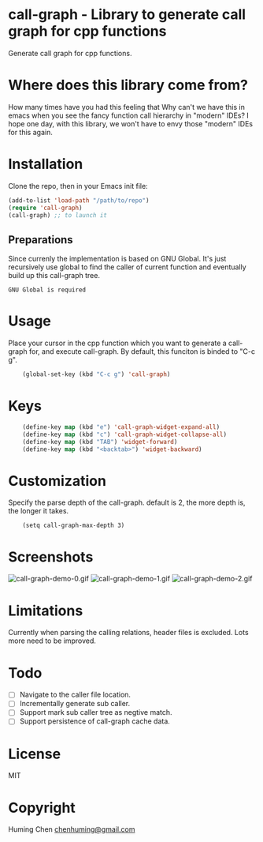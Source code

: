 # call-graph - Library to generate call graph for cpp functions

Generate call graph for cpp functions.

# Where does this library come from?

How many times have you had this feeling that
Why can't we have this in emacs when you see
the fancy function call hierarchy in "modern" IDEs?
I hope one day, with this library, we won't have
to envy those "modern" IDEs for this again.

# Installation

Clone the repo, then in your Emacs init file:

```lisp
(add-to-list 'load-path "/path/to/repo")
(require 'call-graph)
(call-graph) ;; to launch it
```

## Preparations

Since currenly the implementation is based on GNU Global.
It's just recursively use global to find the caller of
current function and eventually build up this call-graph tree.

```
GNU Global is required
```

# Usage

Place your cursor in the cpp function which you want to generate
a call-graph for, and execute call-graph.
By default, this funciton is binded to "C-c g".

```lisp
    (global-set-key (kbd "C-c g") 'call-graph)
```

# Keys

```lisp
    (define-key map (kbd "e") 'call-graph-widget-expand-all)
    (define-key map (kbd "c") 'call-graph-widget-collapse-all)
    (define-key map (kbd "TAB") 'widget-forward)
    (define-key map (kbd "<backtab>") 'widget-backward)
```

# Customization

Specify the parse depth of the call-graph.
default is 2, the more depth is, the longer it takes.

```
    (setq call-graph-max-depth 3)
```

# Screenshots

![call-graph-demo-0.gif](https://github.com/beacoder/call-graph/blob/master/img/call-graph-demo-0.gif)
![call-graph-demo-1.gif](https://github.com/beacoder/call-graph/blob/master/img/call-graph-demo-1.gif)
![call-graph-demo-2.gif](https://github.com/beacoder/call-graph/blob/master/img/call-graph-demo-2.gif)

# Limitations

Currently when parsing the calling relations, header files is excluded.
Lots more need to be improved.

# Todo

- [ ] Navigate to the caller file location.
- [ ] Incrementally generate sub caller.
- [ ] Support mark sub caller tree as negtive match.
- [ ] Support persistence of call-graph cache data.

# License

MIT

# Copyright

Huming Chen <chenhuming@gmail.com>
